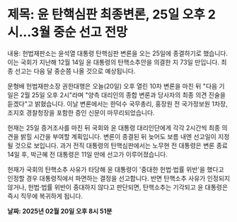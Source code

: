 # **제목: 윤 탄핵심판 최종변론, 25일 오후 2시...3월 중순 선고 전망**

  내용: 헌법재판소는 윤석열 대통령 탄핵심판 변론을 오는 25일에 종결하기로 했습니다. 이는 국회가 지난해 12월 14일 윤 대통령의 탄핵소추안을 의결한 지 73일 만입니다. 최종 선고는 다음 달 중순쯤 나올 것으로 예상됩니다.

문형배 헌법재판소장 권한대행은 오늘(20일) 오후 열린 10차 변론을 마친 뒤 "다음 기일은 2월 25일 오후 2시"라며 "양측 대리인의 종합 변론과 당사자의 최종 의견 진술을 듣겠다"고 밝혔습니다. 이날 변론에서는 한덕수 국무총리, 홍장원 전 국가정보원 1차장, 조지호 경찰청장을 포함한 증인 신문이 마무리되었습니다.

헌재는 25일 증거조사를 마친 뒤 국회와 윤 대통령 대리인단에게 각각 2시간씩 최종 의견을 밝힐 시간을 부여할 계획입니다. 변론이 종결된 뒤 늦어도 보름 내엔 선고일이 지정될 것으로 보입니다. 과거 전직 대통령의 탄핵심판에서는 노무현 전 대통령은 변론 종료 14일 후, 박근혜 전 대통령은 11일 만에 선고가 이루어졌습니다.

헌재가 국회의 탄핵소추 사유가 타당해 윤 대통령이 '중대한 헌법·법률 위반'을 했다고 인정할 경우 대통령직에서 파면하는 결정을 선고합니다. 반면 탄핵소추 사유가 인정되지 않거나, 헌법·법률 위반이 중대하지 않다고 판단되면, 탄핵소추는 기각되고 윤 대통령은 즉시 직무에 복귀하게 됩니다.

  **날짜: 2025년 02월 20일 오후 8시 51분**